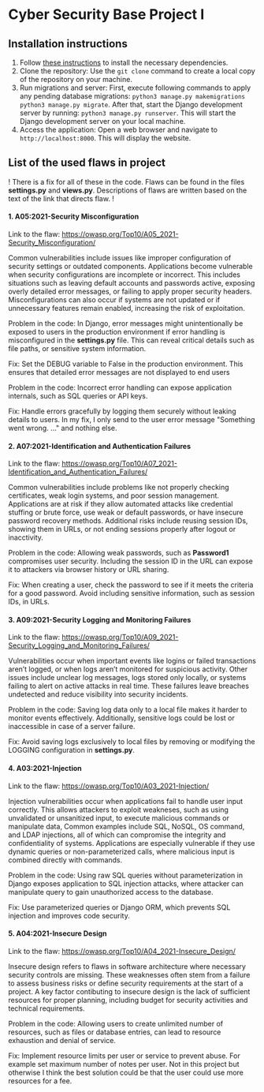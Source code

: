 # Cyber Security Base Project I

## Installation instructions

1. Follow [these instructions](https://cybersecuritybase.mooc.fi/installation-guide) to install the necessary dependencies.
2. Clone the repository: Use the `git clone` command to create a local copy of the repository on your machine.
3. Run migrations and server: First, execute following commands to apply any pending database migrations: `python3 manage.py makemigrations` `python3 manage.py migrate`. After that, start the Django development server by running: `python3 manage.py runserver`. This will start the Django development server on your local machine.
4. Access the application: Open a web browser and navigate to `http://localhost:8000`. This will display the website.

## List of the used flaws in project
! There is a fix for all of these in the code. Flaws can be found in the files **settings.py** and **views.py**. Descriptions of flaws are written based on the text of the link that directs flaw. !

#### 1. A05:2021-Security Misconfiguration

Link to the flaw: https://owasp.org/Top10/A05_2021-Security_Misconfiguration/

Common vulnerabilities include issues like improper configuration of security settings or outdated components. Applications become vulnerable when security configurations are incomplete or incorrect. This includes situations such as leaving default accounts and passwords active, exposing overly detailed error messages, or failing to apply proper security headers. Misconfigurations can also occur if systems are not updated or if unnecessary features remain enabled, increasing the risk of exploitation.

Problem in the code: In Django, error messages might unintentionally be exposed to users in the production environment if error handling is misconfigured in the **settings.py** file. This can reveal critical details such as file paths, or sensitive system information.

Fix: Set the DEBUG variable to False in the production environment. This ensures that detailed error messages are not displayed to end users

Problem in the code: Incorrect error handling can expose application internals, such as SQL queries or API keys. 

Fix: Handle errors gracefully by logging them securely without leaking details to users. In my fix, I only send to the user error message "Something went wrong. ..." and nothing else.

#### 2. A07:2021-Identification and Authentication Failures

Link to the flaw: https://owasp.org/Top10/A07_2021-Identification_and_Authentication_Failures/

Common vulnerabilities include problems like not properly checking certificates, weak login systems, and poor session management. Applications are at risk if they allow automated attacks like credential stuffing or brute force, use weak or default passwords, or have insecure password recovery methods. Additional risks include reusing session IDs, showing them in URLs, or not ending sessions properly after logout or inacctivity.

Problem in the code: Allowing weak passwords, such as **Password1** compromises user security. Including the session ID in the URL can expose it to attackers via browser history or URL sharing.

Fix: When creating a user, check the password to see if it meets the criteria for a good password. Avoid including sensitive information, such as session IDs, in URLs.

#### 3. A09:2021-Security Logging and Monitoring Failures

Link to the flaw: https://owasp.org/Top10/A09_2021-Security_Logging_and_Monitoring_Failures/

Vulnerabilities occur when important events like logins or failed transactions aren’t logged, or when logs aren’t monitored for suspicious activity. Other issues include unclear log messages, logs stored only locally, or systems failing to alert on active attacks in real time. These failures leave breaches undetected and reduce visibility into security incidents.

Problem in the code: Saving log data only to a local file makes it harder to monitor events effectively. Additionally, sensitive logs could be lost or inaccessible in case of a server failure.

Fix: Avoid saving logs exclusively to local files by removing or modifying the LOGGING configuration in **settings.py**.

#### 4. A03:2021-Injection

Link to the flaw: https://owasp.org/Top10/A03_2021-Injection/

Injection vulnerabilities occur when applications fail to handle user input correctly. This allows attackers to exploit weakneses, such as using unvalidated or unsanitized input, to execute malicious commands or manipulate data, Common examples include SQL, NoSQL, OS command, and LDAP injections, all of which can compromise the integrity and confidentiality of systems. Applications are especially vulnerable if they use dynamic queries or non-parameterized calls, where malicious input is combined directly with commands.

Problem in the code: Using raw SQL queries without parameterization in Django exposes application to SQL injection attacks, where attacker can manipulate query to gain unauthorized access to the database.

Fix: Use parameterized queries or Django ORM, which prevents SQL injection and improves code security.

#### 5. A04:2021-Insecure Design

Link to the flaw: https://owasp.org/Top10/A04_2021-Insecure_Design/

Insecure design refers to flaws in software architecture where necessary security controls are missing. These weaknesses often stem from a failure to assess business risks or define security requirements at the start of a project. A key factor contibuting to insecure design is the lack of sufficient resources for proper planning, including budget for security activities and technical requirements. 

Problem in the code: Allowing users to create unlimited number of resources, such as files or database entries, can lead to resource exhaustion and denial of service.

Fix: Implement resource limits per user or service to prevent abuse. For example set maximum number of notes per user. Not in this project but otherwise I think the best solution could be that the user could use more resources for a fee.

